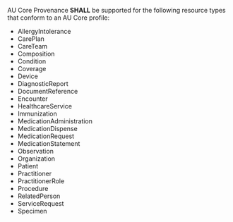 
AU Core Provenance **SHALL** be supported for the following resource types that conform to an AU Core profile: 
<ul id="prov-white-list">
<li>AllergyIntolerance</li>
<li>CarePlan</li>
<li>CareTeam</li>
<li>Composition</li>
<li>Condition</li>
<li>Coverage</li>
<li>Device</li>
<li>DiagnosticReport</li>
<li>DocumentReference</li>
<li>Encounter</li>
<li>HealthcareService</li>
<li>Immunization</li>
<li>MedicationAdministration</li>
<li>MedicationDispense</li>
<li>MedicationRequest</li>
<li>MedicationStatement</li>
<li>Observation</li>
<li>Organization</li>
<li>Patient</li>
<li>Practitioner</li>
<li>PractitionerRole</li>
<li>Procedure</li>
<li>RelatedPerson</li>
<li>ServiceRequest</li>
<li>Specimen</li>
</ul>